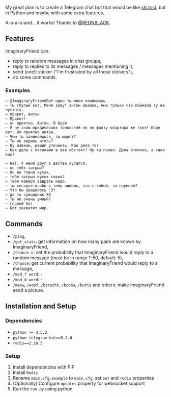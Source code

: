 My great plan is to create a Telegram chat bot that would be like [shizoid](https://github.com/top4ek/shizoid), but in Python and maybe with some extra features.

A-a-a-a-and... it works! Thanks to [@REDNBLACK](https://github.com/REDNBLACK). 

## Features

ImaginaryFriend can:

* reply to random messages in chat groups,
* reply to replies to its messages / messages mentioning it,
* send (one!) sticker ("I'm frustrated by all these stickers"),
* do some commands.

### Examples

```
– @ImaginaryFriendBot один ты меня понимаешь
– Ты глупый кот. Меня зовут антон иванов, мне только что поймала ту же пустоту.
– привет, Антон
– Привет!
– оч приятно, Антон. Я Боря
– Я не знаю юридических тонкостей но по факту квартира же твоя! Боря кот. Оч приятно антон.
– Чем ты занимаешься, ты юрист?
– Ты не видишь чтоль?
– Ну извини, решил уточнить. Как дела то?
– Как дела с потоками в яве обстоят? Ну ты понел. Дела отлично, а твои как?
```

```
– Нет. У меня друг в дестве кусался.
– он тебя загрыз?
– Он же говна кусок.
– тебя загрыз кусок говна?
– Тебя наверх задрать надо.
– ты сегодня особо в тему пишешь, что с тобой, ты поумнел?
– Что бы крашилось :3?
– да ты суицидник XD
– Ты не очень умный?
– годный бот
– Бот захватит мир.
```

## Commands

* `/ping`,
* `/get_stats`: get information on how many pairs are known by ImaginaryFriend,
* `/chance n`: set the probability that ImaginaryFriend would reply to a random message (must be in range 1-50, default: 5),
* `/сhance`: get current probability that ImaginaryFriend would reply to a message,
* `/mod_f word`: -
* `/mod_d word`: -
* `/meow`, `/woof`, `/borscht`, `/boobs`, `/butts` and others: make ImaginaryFriend send a picture.

## Installation and Setup

### Dependencies
* `python >= 3.5.2`
* `python-telegram-bot==5.2.0`
* `redis==2.10.5`

### Setup
1. Install dependencies with PIP
2. Install `Redis`
3. Rename `main.cfg.example` to `main.cfg`, set `bot` and `redis` properties
4. (Optionally) Configure `updates` property for websocket support
5. Run the `run.py` using python
